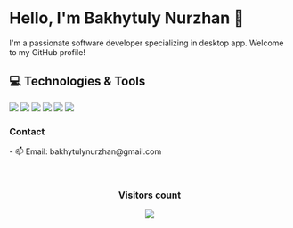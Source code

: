 # Hello, I'm Bakhytuly Nurzhan 👋

I'm a passionate software developer specializing in desktop app. Welcome to my GitHub profile!


## 💻 Technologies & Tools

![](https://img.shields.io/badge/Editor-VSCode-informational?style=flat&logo=visual-studio-code&logoColor=white&color=2bbc8a)
![](https://img.shields.io/badge/Language-Python-informational?style=flat&logo=python&logoColor=white&color=2bbc8a)
![](https://img.shields.io/badge/Language-Golang-informational?style=flat&logo=go&logoColor=white&color=2bbc)
![](https://img.shields.io/badge/Language-.NET-informational?style=flat&logo=.net&logoColor=white&color=2bbc8a)
![](https://img.shields.io/badge/Editor-Visual%20Studio-informational?style=flat&logo=visual-studio&logoColor=white&color=2bbc8a)
![](https://img.shields.io/badge/Editor-IntelliJ%20IDEA-informational?style=flat&logo=intellij-idea&logoColor=white&color=2bbc8a)

### Contact 
<div>
<p> - 📫 Email: bakhytulynurzhan@gmail.com </p>
</div>
<div align="center">
  <br>
    <h3 align="center">Visitors count</h3>
    <p align="center"><img align="center" src="https://count.getloli.com/get/@SameArray?theme=asoul" /></p> 
  <br>
</div>
